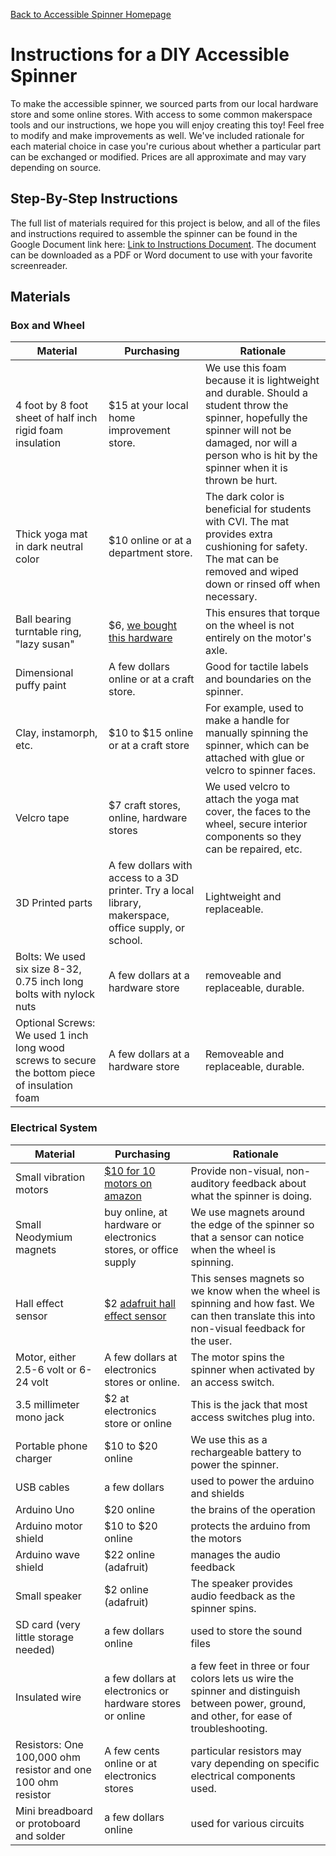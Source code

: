 [Back to Accessible Spinner Homepage](index.md)
# Instructions for a DIY Accessible Spinner
To make the accessible spinner, we sourced parts from our local hardware store and some online stores. With access to some common makerspace tools and our instructions, we hope you will enjoy creating this toy! Feel free to modify and make improvements as well. We've included rationale for each material choice in case you're curious about whether a particular part can be exchanged or modified. Prices are all approximate and may vary depending on source.


## Step-By-Step Instructions
The full list of materials required for this project is below, and all of the files and instructions required to assemble the spinner can be found in the Google Document link here: [Link to Instructions Document](https://docs.google.com/document/d/1vmMtzCTl9XrIg3AWzfT3EE00hjoK2_DLWvAdIgzRoGw/edit?usp=sharing).  The document can be downloaded as a PDF or Word document to use with your favorite screenreader.

## Materials
### Box and Wheel

| Material | Purchasing | Rationale | 
|--- | --- | ---|
|4 foot by 8 foot sheet of half inch rigid foam insulation | $15 at your local home improvement store. | We use this foam because it is lightweight and durable. Should a student throw the spinner, hopefully the spinner will not be damaged, nor will a person who is hit by the spinner when it is thrown be hurt.
|Thick yoga mat in dark neutral color | $10 online or at a department store. | The dark color is beneficial for students with CVI. The mat provides extra cushioning for safety. The mat can be removed and wiped down or rinsed off when necessary.
|Ball bearing turntable ring, "lazy susan" | $6, [we bought this hardware](https://www.amazon.com/gp/product/B0006LBVDI/ref=oh_aui_detailpage_o00_s00?ie=UTF8&psc=1) | This ensures that torque on the wheel is not entirely on the motor's axle.
|Dimensional puffy paint | A few dollars online or at a craft store. | Good for tactile labels and boundaries on the spinner.
|Clay, instamorph, etc. | $10 to $15 online or at a craft store | For example, used to make a handle for manually spinning the spinner, which can be attached with glue or velcro to spinner faces.
|Velcro tape | $7 craft stores, online, hardware stores | We used velcro to attach the yoga mat cover, the faces to the wheel, secure interior components so they can be repaired, etc.
|3D Printed parts | A few dollars with access to a 3D printer. Try a local library, makerspace, office supply, or school. | Lightweight and replaceable.
|Bolts: We used six size 8-32, 0.75 inch long bolts with nylock nuts | A few dollars at a hardware store | removeable and replaceable, durable.
|Optional Screws: We used 1 inch long wood screws to secure the bottom piece of insulation foam | A few dollars at a hardware store | Removeable and replaceable, durable.

### Electrical System

| Material | Purchasing | Rationale | 
| --- | --- | --- |
|Small vibration motors | [$10 for 10 motors on amazon](https://www.amazon.com/gp/product/B076ZS77T1/ref=oh_aui_detailpage_o00_s00?ie=UTF8&psc=1) | Provide non-visual, non-auditory feedback about what the spinner is doing.
|Small Neodymium magnets | buy online, at hardware or electronics stores, or office supply | We use magnets around the edge of the spinner so that a sensor can notice when the wheel is spinning.
|Hall effect sensor | $2 [adafruit hall effect sensor](https://www.adafruit.com/product/158) | This senses magnets so we know when the wheel is spinning and how fast. We can then translate this into non-visual feedback for the user.
|Motor, either 2.5-6 volt or 6-24 volt | A few dollars at electronics stores or online. | The motor spins the spinner when activated by an access switch.
|3.5 millimeter mono jack | $2 at electronics store or online | This is the jack that most access switches plug into.
|Portable phone charger | $10 to $20 online  | We use this as a rechargeable battery to power the spinner.
|USB cables | a few dollars | used to power the arduino and shields
|Arduino Uno | $20 online | the brains of the operation 
|Arduino motor shield | $10 to $20 online | protects the arduino from the motors
|Arduino wave shield | $22 online (adafruit) | manages the audio feedback
|Small speaker | $2 online (adafruit) | The speaker provides audio feedback as the spinner spins.
|SD card (very little storage needed) | a few dollars online | used to store the sound files
|Insulated wire | a few dollars at electronics or hardware stores or online | a few feet in three or four colors lets us wire the spinner and distinguish between power, ground, and other, for ease of troubleshooting.
|Resistors: One 100,000 ohm resistor and one 100 ohm resistor | A few cents online or at electronics stores | particular resistors may vary depending on specific electrical components used.
|Mini breadboard or protoboard and solder | a few dollars online | used for various circuits
